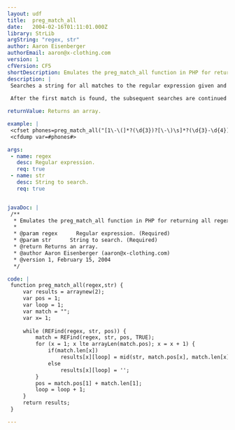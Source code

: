 ```yaml
---
layout: udf
title:  preg_match_all
date:   2004-02-16T01:11:01.000Z
library: StrLib
argString: "regex, str"
author: Aaron Eisenberger
authorEmail: aaron@x-clothing.com
version: 1
cfVersion: CF5
shortDescription: Emulates the preg_match_all function in PHP for returning all regex matches along with their backreferences.
description: |
 Searches a string for all matches to the regular expression given and puts them in an array along with any backreferences.
 
 After the first match is found, the subsequent searches are continued on from end of the last match.

returnValue: Returns an array.

example: |
 <cfset phones=preg_match_all("[1\-\(]*?(\d{3})?[\-\)\s]*?(\d{3}-\d{4})", "Call 555-1212 or 1-800-555-1212 or (310) 555-1212")>
 <cfdump var=#phones#>

args:
 - name: regex
   desc: Regular expression.
   req: true
 - name: str
   desc: String to search.
   req: true


javaDoc: |
 /**
  * Emulates the preg_match_all function in PHP for returning all regex matches along with their backreferences.
  * 
  * @param regex      Regular expression. (Required)
  * @param str      String to search. (Required)
  * @return Returns an array. 
  * @author Aaron Eisenberger (aaron@x-clothing.com) 
  * @version 1, February 15, 2004 
  */

code: |
 function preg_match_all(regex,str) {
     var results = arraynew(2);
     var pos = 1;
     var loop = 1;
     var match = "";
     var x= 1;
     
     while (REFind(regex, str, pos)) { 
         match = REFind(regex, str, pos, TRUE); 
         for (x = 1; x lte arrayLen(match.pos); x = x + 1) {
             if(match.len[x])
                 results[x][loop] = mid(str, match.pos[x], match.len[x]);
             else
                 results[x][loop] = '';
         }
         pos = match.pos[1] + match.len[1];
         loop = loop + 1;
     }
     return results;
 }

---
```


